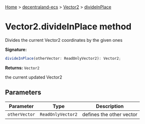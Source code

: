 [Home](./index) &gt; [decentraland-ecs](./decentraland-ecs.md) &gt; [Vector2](./decentraland-ecs.vector2.md) &gt; [divideInPlace](./decentraland-ecs.vector2.divideinplace.md)

# Vector2.divideInPlace method

Divides the current Vector2 coordinates by the given ones

**Signature:**
```javascript
divideInPlace(otherVector: ReadOnlyVector2): Vector2;
```
**Returns:** `Vector2`

the current updated Vector2

## Parameters

|  Parameter | Type | Description |
|  --- | --- | --- |
|  `otherVector` | `ReadOnlyVector2` | defines the other vector |

